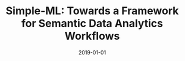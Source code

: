 ---
title: "Simple-ML: Towards a Framework for Semantic Data Analytics Workflows"
authors: "Gottschalk, Simon; Tempelmeier, Nicolas; Kniesel, Günter; Iosifidis, Vasileios; Fetahu, Besnik; Demidova, Elena"
collection: publications
permalink: /publication/2019-DBLP_conf_i-semantics_GottschalkTKIFD19
date: 2019-01-01
venue: "Semantic Systems. The Power of AI and Knowledge Graphs - 15th International Conference, SEMANTiCS 2019, Karlsruhe, Germany, September 9-12, 2019, Proceedings"
---